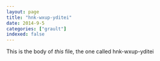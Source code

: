 ```yaml
---
layout: page
title: "hnk-wxup-yditei"
date: 2014-9-5
categories: ["grault"]
indexed: false
---
```

This is the body of _this_ file, the one called hnk-wxup-yditei

